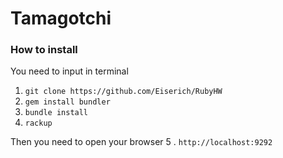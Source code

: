 # Tamagotchi

### How to install
You need to input in terminal
1. `git clone https://github.com/Eiserich/RubyHW`
2. `gem install bundler`
3. `bundle install`
4. `rackup`

Then you need to open your browser
5 . `http://localhost:9292`